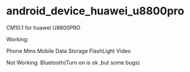 android_device_huawei_u8800pro
==============================

CM10.1 for huawei U8800PRO

Working:

Phone
Mms
Mobile Data
Storage
FlashLight
Video

Not Working:
Bluetooth(Turn on is ok ,but some bugs)
